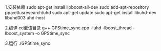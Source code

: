 1.安装依赖
sudo apt-get install libboost-all-dev
sudo add-apt-repository ppa:ettusresearch/uhd
sudo apt-get update
sudo apt-get install libuhd-dev libuhd003 uhd-host

2.编译
cd至该目录
g++ GPStime_sync.cpp -luhd -lboost_thread -lboost_system -o GPStime_sync

3.运行
./GPStime_sync
